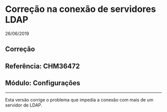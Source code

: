 # Correção na conexão de servidores LDAP
26/06/2019
## Correção
## Referência: CHM36472
## Módulo: Configurações
***

Esta versão corrige o problema que impedia a conexão com mais de um servidor de LDAP.